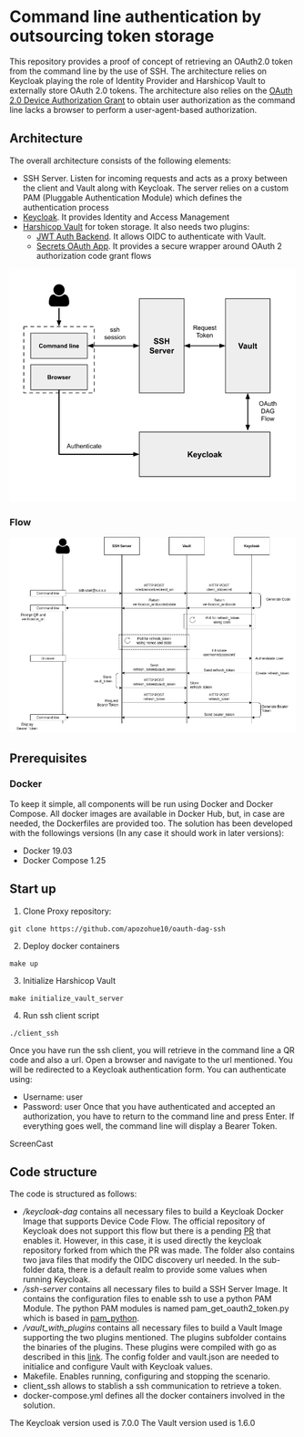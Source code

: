 # Command line authentication by outsourcing token storage

This repository provides a proof of concept of retrieving an OAuth2.0 token from the command line by the use of SSH. The architecture relies on Keycloak playing the role of Identity Provider and Harshicop Vault to externally store OAuth 2.0 tokens. The architecture also relies on the [OAuth 2.0 Device Authorization Grant](https://tools.ietf.org/html/rfc8628) to obtain user authorization as the command line lacks a browser to perform a user-agent-based authorization.

## Architecture
The overall architecture consists of the following elements:
- SSH Server. Listen for incoming requests and acts as a proxy between the client and Vault along with Keycloak. The server relies on a custom PAM (Pluggable Authentication Module) which defines the authentication process
- [Keycloak](https://www.keycloak.org/). It provides Identity and Access Management
- [Harshicop Vault](https://www.vaultproject.io/) for token storage. It also needs two plugins:
    - [JWT Auth Backend](https://github.com/hashicorp/vault-plugin-auth-jwt). It allows OIDC to authenticate with Vault.
    - [Secrets OAuth App](https://github.com/puppetlabs/vault-plugin-secrets-oauthapp). It provides a secure wrapper around OAuth 2 authorization code grant flows

![Architecture](https://raw.githubusercontent.com/apozohue10/oauth-dag-ssh/master/doc/architecture.png)

### Flow

![Flow](https://raw.githubusercontent.com/apozohue10/oauth-dag-ssh/master/doc/flow.png)

## Prerequisites
### Docker
To keep it simple, all components will be run using Docker and Docker Compose. All docker images are available in Docker Hub, but, in case are needed, the Dockerfiles are provided too. The solution has been developed with the followings versions (In any case it should work in later versions):
- Docker 19.03
- Docker Compose 1.25

## Start up
1.  Clone Proxy repository:

```console
git clone https://github.com/apozohue10/oauth-dag-ssh
```

2. Deploy docker containers

```console
make up
```

3. Initialize Harshicop Vault

```console
make initialize_vault_server
```

4. Run ssh client script

```console
./client_ssh
```

Once you have run the ssh client, you will retrieve in the command line a QR code and also a url. Open a browser and navigate to the url mentioned. You will be redirected to a Keycloak authentication form. You can authenticate using:
- Username: user
- Password: user
Once that you have authenticated and accepted an authorization, you have to return to the command line and press Enter. If everything goes well, the command line will display a Bearer Token.

ScreenCast

## Code structure
The code is structured as follows:
- */keycloak-dag* contains all necessary files to build a Keycloak Docker Image that supports Device Code Flow. The official repository of Keycloak does not support this flow but there is a pending [PR](https://github.com/keycloak/keycloak/pull/6992) that enables it. However, in this case, it is used directly the keycloak repository forked from which the PR was made. The folder also contains two java files that modify the OIDC discovery url needed. In the sub-folder data, there is a default realm to provide some values when running Keycloak.
- */ssh-server* contains all necessary files to build a SSH Server Image. It contains the configuration files to enable ssh to use a python PAM Module. The python PAM modules is named pam_get_oauth2_token.py which is based in [pam_python](http://pam-python.sourceforge.net/).
- */vault_with_plugins* contains all necessary files to build a Vault Image supporting the two plugins mentioned. The plugins subfolder contains the binaries of the plugins. These plugins were compiled with go as described in this [link](https://learn.hashicorp.com/tutorials/vault/plugin-backends). The config folder and vault.json are needed to initialice and configure Vault with Keycloak values.
- Makefile. Enables running, configuring and stopping the scenario.
- client_ssh allows to stablish a ssh communication to retrieve a token.
- docker-compose.yml defines all the docker containers involved in the solution.

The Keycloak version used is 7.0.0
The Vault version used is 1.6.0

